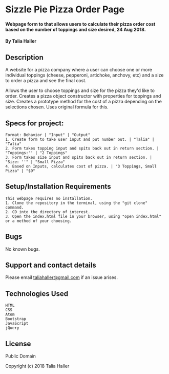 # Sizzle Pie Pizza Order Page

#### Webpage form to that allows users to calculate their pizza order cost based on the number of toppings and size desired, 24 Aug 2018.
#### By Talia Haller

## Description

A website for a pizza company where a user can choose one or more individual toppings (cheese, pepperoni, artichoke, anchovy, etc) and a size to order a pizza and see the final cost.

Allows the user to choose toppings and size for the pizza they'd like to order.
Creates a pizza object constructor with properties for toppings and size.
Creates a prototype method for the cost of a pizza depending on the selections chosen. Uses original formula for this.

## Specs for project:

    Format: Behavior | "Input" | "Output"
    1. Create form to take user input and put number out. | "Talia" | "Talia"
    2. Form takes topping input and spits back out in return section. | "Toppings:'' | "2 Toppings"
    3. Form takes size input and spits back out in return section. | "Size: ''" | "Small Pizza"
    4. Based on Inputs, calculates cost of pizza. | "3 Toppings, Small Pizza" | "$9"

## Setup/Installation Requirements

    This webpage requires no installation.
    1. Clone the repository in the terminal, using the "git clone" command.
    2. CD into the directory of interest.
    3. Open the index.html file in your browser, using "open index.html" or a method of your choosing.

## Bugs

No known bugs.

## Support and contact details

Please email taliahaller@gmail.com if an issue arises.

## Technologies Used

    HTML
    CSS
    Atom
    Bootstrap
    JavaScript
    jQuery

## License

Public Domain

Copyright (c) 2018 Talia Haller
